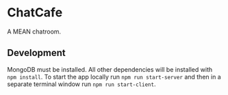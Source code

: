 # ChatCafe
A MEAN chatroom.

## Development
MongoDB must be installed. All other dependencies will be installed with `npm install`.
To start the app locally run `npm run start-server` and then in a separate terminal window run `npm run start-client`.

